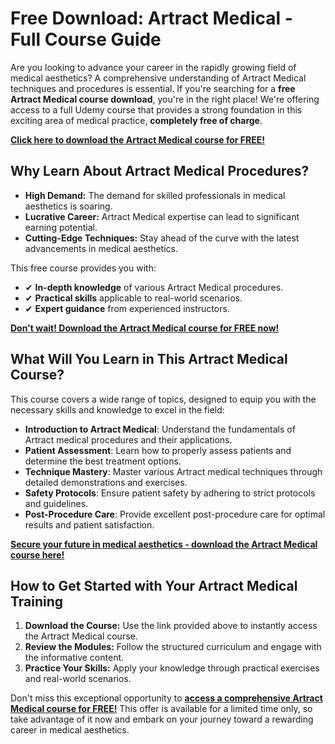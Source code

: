 # Free Download: Artract Medical - Full Course Guide

Are you looking to advance your career in the rapidly growing field of medical aesthetics? A comprehensive understanding of Artract Medical techniques and procedures is essential. If you're searching for a **free Artract Medical course download**, you're in the right place! We're offering access to a full Udemy course that provides a strong foundation in this exciting area of medical practice, **completely free of charge**.

[**Click here to download the Artract Medical course for FREE!**](https://udemywork.com/artract-medical)

## Why Learn About Artract Medical Procedures?

*   **High Demand:** The demand for skilled professionals in medical aesthetics is soaring.
*   **Lucrative Career:** Artract Medical expertise can lead to significant earning potential.
*   **Cutting-Edge Techniques:** Stay ahead of the curve with the latest advancements in medical aesthetics.

This free course provides you with:

*   ✔ **In-depth knowledge** of various Artract Medical procedures.
*   ✔ **Practical skills** applicable to real-world scenarios.
*   ✔ **Expert guidance** from experienced instructors.

[**Don't wait! Download the Artract Medical course for FREE now!**](https://udemywork.com/artract-medical)

## What Will You Learn in This Artract Medical Course?

This course covers a wide range of topics, designed to equip you with the necessary skills and knowledge to excel in the field:

*   **Introduction to Artract Medical**: Understand the fundamentals of Artract medical procedures and their applications.
*   **Patient Assessment**: Learn how to properly assess patients and determine the best treatment options.
*   **Technique Mastery**: Master various Artract medical techniques through detailed demonstrations and exercises.
*   **Safety Protocols**: Ensure patient safety by adhering to strict protocols and guidelines.
*   **Post-Procedure Care**: Provide excellent post-procedure care for optimal results and patient satisfaction.

[**Secure your future in medical aesthetics - download the Artract Medical course here!**](https://udemywork.com/artract-medical)

## How to Get Started with Your Artract Medical Training

1.  **Download the Course:** Use the link provided above to instantly access the Artract Medical course.
2.  **Review the Modules:** Follow the structured curriculum and engage with the informative content.
3.  **Practice Your Skills:** Apply your knowledge through practical exercises and real-world scenarios.

Don't miss this exceptional opportunity to **[access a comprehensive Artract Medical course for FREE!](https://udemywork.com/artract-medical)** This offer is available for a limited time only, so take advantage of it now and embark on your journey toward a rewarding career in medical aesthetics.
